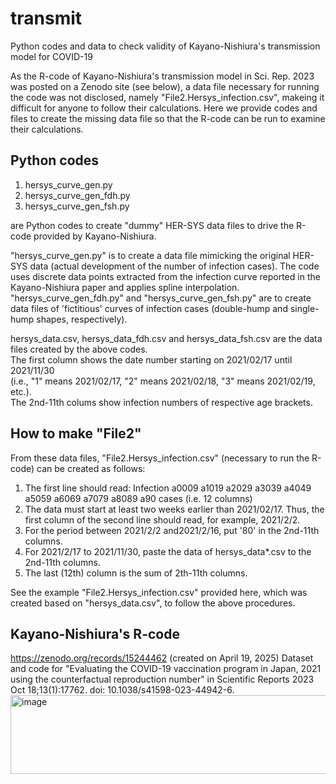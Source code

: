 # transmit
Python codes and data to check validity of Kayano-Nishiura's transmission model for COVID-19  

As the R-code of Kayano-Nishiura's transmission model in Sci. Rep. 2023 was posted on a Zenodo site (see below),
a data file necessary for running the code was not disclosed, namely "File2.Hersys_infection.csv", makeing it
difficult for anyone to follow their calculations.
Here we provide codes and files to create the missing data file so that the R-code can be run to examine their
calculations.

## Python codes
1) hersys_curve_gen.py
2) hersys_curve_gen_fdh.py
3) hersys_curve_gen_fsh.py

are Python codes to create "dummy" HER-SYS data files to drive the R-code provided by Kayano-Nishiura.  

"hersys_curve_gen.py" is to create a data file mimicking the original HER-SYS data (actual development of
the number of infection cases).
The code uses discrete data points extracted from the infection curve reported in the Kayano-Nishiura paper and applies spline interpolation.  
"hersys_curve_gen_fdh.py" and "hersys_curve_gen_fsh.py" are to create
data files of 'fictitious' curves of infection cases (double-hump and single-hump shapes, respectively).

hersys_data.csv, hersys_data_fdh.csv and hersys_data_fsh.csv are the data files created by the above codes.  
The first column shows the date number starting on 2021/02/17 until 2021/11/30  
(i.e., "1" means 2021/02/17, "2" means 2021/02/18, "3" means 2021/02/19, etc.).  
The 2nd-11th colums show infection numbers of respective age brackets.

## How to make "File2"

From these data files, "File2.Hersys_infection.csv" (necessary to run the R-code) can be created as follows:
1. The first line should read: Infection	a0009	a1019	a2029	a3039	a4049	a5059	a6069	a7079	a8089	a90	cases
(i.e. 12 columns)
2. The data must start at least two weeks earlier than 2021/02/17. Thus, the first column of the second line should read, for example, 2021/2/2.
3. For the period between 2021/2/2 and2021/2/16, put '80' in the 2nd-11th columns.
4. For 2021/2/17 to 2021/11/30, paste the data of hersys_data*.csv to the 2nd-11th columns.
5. The last (12th) column is the sum of 2th-11th columns.

See the example "File2.Hersys_infection.csv" provided here, which was created based on "hersys_data.csv", to follow the above procedures.

## Kayano-Nishiura's R-code
https://zenodo.org/records/15244462 (created on April 19, 2025)
Dataset and code for "Evaluating the COVID-19 vaccination program in Japan, 2021 using the counterfactual reproduction number" in Scientific Reports 2023 Oct 18;13(1):17762. doi: 10.1038/s41598-023-44942-6.
<img width="3280" height="126" alt="image" src="https://github.com/user-attachments/assets/0881ab21-84cb-4d38-92f8-eb05f36950c0" />
